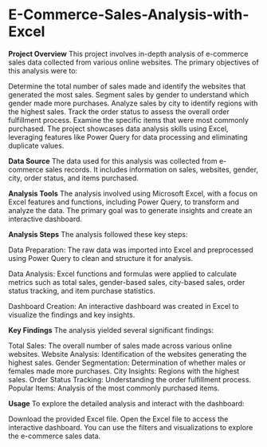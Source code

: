 # E-Commerce-Sales-Analysis-with-Excel
__Project Overview__
This project involves in-depth analysis of e-commerce sales data collected from various online websites. The primary objectives of this analysis were to:

Determine the total number of sales made and identify the websites that generated the most sales.
Segment sales by gender to understand which gender made more purchases.
Analyze sales by city to identify regions with the highest sales.
Track the order status to assess the overall order fulfillment process.
Examine the specific items that were most commonly purchased.
The project showcases data analysis skills using Excel, leveraging features like Power Query for data processing and eliminating duplicate values.

__Data Source__
The data used for this analysis was collected from e-commerce sales records. It includes information on sales, websites, gender, city, order status, and items purchased.

__Analysis Tools__
The analysis involved using Microsoft Excel, with a focus on Excel features and functions, including Power Query, to transform and analyze the data. The primary goal was to generate insights and create an interactive dashboard.

__Analysis Steps__
The analysis followed these key steps:

Data Preparation: The raw data was imported into Excel and preprocessed using Power Query to clean and structure it for analysis.

Data Analysis: Excel functions and formulas were applied to calculate metrics such as total sales, gender-based sales, city-based sales, order status tracking, and item purchase statistics.

Dashboard Creation: An interactive dashboard was created in Excel to visualize the findings and key insights.

__Key Findings__
The analysis yielded several significant findings:

Total Sales: The overall number of sales made across various online websites.
Website Analysis: Identification of the websites generating the highest sales.
Gender Segmentation: Determination of whether males or females made more purchases.
City Insights: Regions with the highest sales.
Order Status Tracking: Understanding the order fulfillment process.
Popular Items: Analysis of the most commonly purchased items.

__Usage__
To explore the detailed analysis and interact with the dashboard:

Download the provided Excel file.
Open the Excel file to access the interactive dashboard.
You can use the filters and visualizations to explore the e-commerce sales data.
